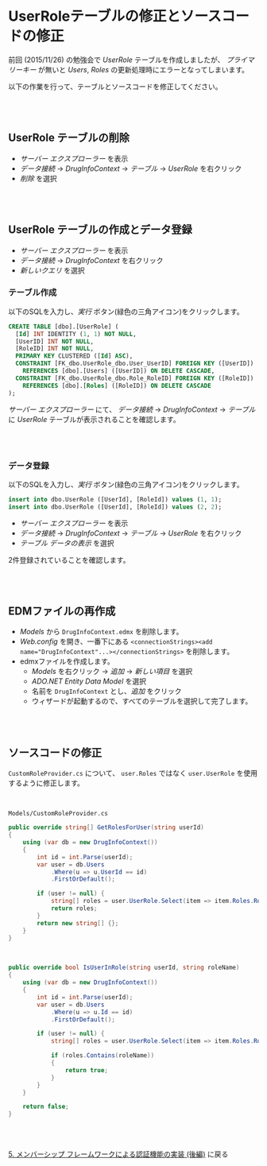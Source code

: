 # UserRoleテーブルの修正とソースコードの修正

前回 (2015/11/26) の勉強会で *UserRole* テーブルを作成しましたが、
*プライマリーキー* が無いと *Users*, *Roles* の更新処理時にエラーとなってしまいます。

以下の作業を行って、テーブルとソースコードを修正してください。

<br><br>

## UserRole テーブルの削除

* *サーバー エクスプローラー* を表示
* *データ接続* -> *DrugInfoContext* -> *テーブル* -> *UserRole* を右クリック
* *削除* を選択

<br><br>

## UserRole テーブルの作成とデータ登録

* *サーバー エクスプローラー* を表示
* *データ接続* -> *DrugInfoContext* を右クリック
* *新しいクエリ* を選択

### テーブル作成

以下のSQLを入力し、*実行* ボタン(緑色の三角アイコン)をクリックします。

```sql
CREATE TABLE [dbo].[UserRole] (
  [Id] INT IDENTITY (1, 1) NOT NULL,
  [UserID] INT NOT NULL,
  [RoleID] INT NOT NULL,
  PRIMARY KEY CLUSTERED ([Id] ASC),
  CONSTRAINT [FK_dbo.UserRole_dbo.User_UserID] FOREIGN KEY ([UserID])
    REFERENCES [dbo].[Users] ([UserID]) ON DELETE CASCADE,
  CONSTRAINT [FK_dbo.UserRole_dbo.Role_RoleID] FOREIGN KEY ([RoleID])
    REFERENCES [dbo].[Roles] ([RoleID]) ON DELETE CASCADE
);
```

*サーバー エクスプローラー* にて、
*データ接続* -> *DrugInfoContext* -> *テーブル* に
*UserRole* テーブルが表示されることを確認します。

<br><br>

### データ登録

以下のSQLを入力し、*実行* ボタン(緑色の三角アイコン)をクリックします。

```sql
insert into dbo.UserRole ([UserId], [RoleId]) values (1, 1);
insert into dbo.UserRole ([UserId], [RoleId]) values (2, 2);
```

* *サーバー エクスプローラー* を表示
* *データ接続* -> *DrugInfoContext* -> *テーブル* -> *UserRole* を右クリック
* *テーブル データの表示* を選択

2件登録されていることを確認します。

<br><br>

## EDMファイルの再作成

* *Models* から `DrugInfoContext.edmx` を削除します。
* *Web.config* を開き、一番下にある `<connectionStrings><add name="DrugInfoContext"...></connectionStrings>` を削除します。
* edmxファイルを作成します。
  - *Models* を右クリック -> *追加* -> *新しい項目* を選択
  - *ADO.NET Entity Data Model* を選択
  - 名前を `DrugInfoContext` とし、*追加* をクリック
  - ウィザードが起動するので、すべてのテーブルを選択して完了します。

<br><br>

## ソースコードの修正

`CustomRoleProvider.cs` について、
`user.Roles` ではなく `user.UserRole` を使用するように修正します。

<br>

`Models/CustomRoleProvider.cs`

```cs
public override string[] GetRolesForUser(string userId)
{
    using (var db = new DrugInfoContext())
    {
        int id = int.Parse(userId);
        var user = db.Users
            .Where(u => u.UserId == id)
            .FirstOrDefault();

        if (user != null) {
            string[] roles = user.UserRole.Select(item => item.Roles.RoleName).ToArray();
            return roles;
        }
        return new string[] {};
    }
}
```

<br>

```cs
public override bool IsUserInRole(string userId, string roleName)
{
    using (var db = new DrugInfoContext())
    {
        int id = int.Parse(userId);
        var user = db.Users
            .Where(u => u.Id == id)
            .FirstOrDefault();

        if (user != null) {
            string[] roles = user.UserRole.Select(item => item.Roles.RoleName).ToArray();

            if (roles.Contains(roleName))
            {
                return true;
            }
        }
    }

    return false;
}
```

<br><br>

[5. メンバーシップ フレームワークによる認証機能の実装 (後編)](./asp-302.html) に戻る

<br><br>

